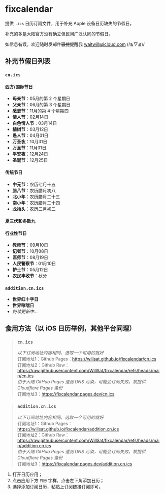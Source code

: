 # fixcalendar

提供 `.ics` 日历订阅文件，用于补充 Apple 设备日历缺失的节假日。

补充的多是大陆官方没有确立但民间广泛认同的节假日。

如信息有误，欢迎随时发邮件~~骚扰~~提醒我 waitwill@icloud.com (/≧▽≦)/

## 补充节假日列表

### `cn.ics` 

#### 西方/国际节日

- **母亲节**：05月的第 2 个星期日
- **父亲节**：06月的第 3 个星期日
- **感恩节**：11月的第 4 个星期四
- **情人节**：02月14日
- **白色情人节**：03月14日
- **植树节**：03月12日
- **愚人节**：04月01日
- **万圣夜**：10月31日
- **万圣节**：11月01日
- **平安夜**：12月24日
- **圣诞节**：12月25日

#### 传统节日

- **中元节**：农历七月十五
- **腊八节**：农历腊月初八
- **北小年**：农历腊月二十三
- **南小年**：农历腊月二十四
- **龙抬头**：农历二月初二

#### 夏三伏和冬数九

#### 行业性节日

- **教师节**：09月10日
- **记者节**：10月08日
- **医师节**：08月19日
- **人民警察节**：01月10日
- **护士节**：05月12日
- **农民丰收节**：秋分

### `addition.cn.ics`

- **世界红十字日**
- **世界哮喘日**
- *持续更新中...*

## 食用方法（以 iOS 日历举例，其他平台同理）

> ### `cn.ics`
> *以下订阅地址内容相同，选取一个可用的就好*  
> 订阅地址1：Github Pages：https://willsat.github.io/fixcalendar/cn.ics  
> 订阅地址2：Github Raw：https://raw.githubusercontent.com/WillSat/fixcalendar/refs/heads/main/cn.ics  
> *由于大陆 GitHub Pages 遭到 DNS 污染，可能会订阅失败。故提供 Cloudflare Pages 备份*  
> 订阅地址3：https://fixcalendar.pages.dev/cn.ics

> ### `addition.cn.ics`
> *以下订阅地址内容相同，选取一个可用的就好*  
> 订阅地址1：Github Pages：https://willsat.github.io/fixcalendar/addition.cn.ics  
> 订阅地址2：Github Raw：https://raw.githubusercontent.com/WillSat/fixcalendar/refs/heads/main/addition.cn.ics  
> *由于大陆 GitHub Pages 遭到 DNS 污染，可能会订阅失败。故提供 Cloudflare Pages 备份*  
> 订阅地址3：https://fixcalendar.pages.dev/addition.cn.ics  

1. 打开日历应用；
2. 点击应用下方 `日历` 字样，点击左下角添加日历；
3. 选择添加订阅日历，粘贴上订阅链接订阅即可。
